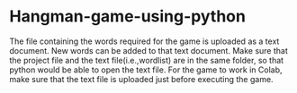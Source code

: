 # Hangman-game-using-python
The file containing the words required for the game is uploaded as a text document. New words can be added to that text document.
Make sure that the project file and the text file(i.e.,wordlist) are in the same folder, so that python would be able to open the text file.
For the game to work in Colab, make sure that the text file is uploaded just before executing the game.
